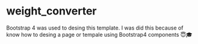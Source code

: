 # weight_converter
Bootstrap 4 was used to desing this template. I was did this because of know how to desing a page or tempale using Bootstrap4 components 😇️🎓️
